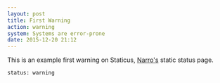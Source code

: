 ```yaml
---
layout: post
title: First Warning
action: warning
system: Systems are error-prone
date: 2015-12-20 21:12
---
```


This is an example first warning on Staticus, [Narro's](//narro.co) static status page.

```
status: warning
```
